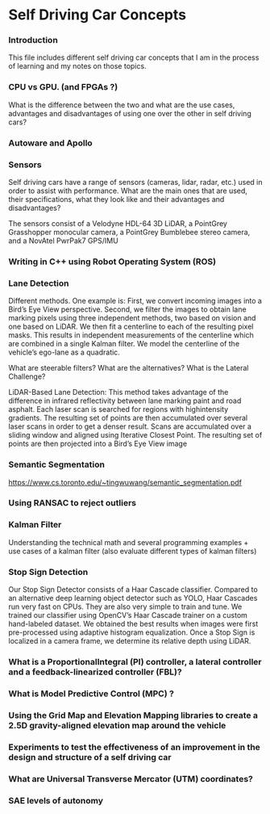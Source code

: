 # Self Driving Car Concepts

### Introduction

This file includes different self driving car concepts that I am in the process of learning and my notes on those topics. 

### CPU vs GPU.   (and FPGAs ?)

What is the difference between the two and what are the use cases, advantages and disadvantages of using one over the other in self driving cars?

### Autoware and Apollo

### Sensors

Self driving cars have a range of sensors (cameras, lidar, radar, etc.) used in order to assist with performance. What are the main ones that are used, their specifications, what they look like and their advantages and disadvantages?

The sensors consist of a Velodyne HDL-64 3D LiDAR, a PointGrey Grasshopper monocular camera, a PointGrey Bumblebee stereo camera, and a NovAtel PwrPak7
GPS/IMU

### Writing in C++ using Robot Operating System (ROS)

### Lane Detection

Different methods. One example is: First, we convert incoming images into a Bird’s Eye View perspective. Second, we filter the images to obtain lane marking pixels using three independent methods, two based on vision and one based on LiDAR. We then fit a centerline to each of the resulting pixel masks. This results in independent measurements of the centerline which are combined in a single Kalman filter. We model the centerline of the vehicle’s ego-lane as a quadratic. 

What are steerable filters? What are the alternatives? What is the Lateral Challenge?

LiDAR-Based Lane Detection: This method takes advantage of the difference in infrared reflectivity between lane marking paint and road
asphalt. Each laser scan is searched for regions with highintensity gradients. The resulting set of points are then accumulated over several laser scans in order to get a denser result. Scans are accumulated over a sliding window and aligned using Iterative Closest Point. The resulting set of points are then projected into a Bird’s Eye View image

### Semantic Segmentation

https://www.cs.toronto.edu/~tingwuwang/semantic_segmentation.pdf

### Using RANSAC to reject outliers

### Kalman Filter

Understanding the technical math and several programming examples + use cases of a kalman filter (also evaluate different types of kalman filters)

### Stop Sign Detection

Our Stop Sign Detector consists of a Haar Cascade classifier. Compared to an alternative deep learning object detector such as YOLO, Haar Cascades run very fast on CPUs. They are also very simple to train and tune. We trained our classifier using OpenCV’s Haar Cascade trainer on a custom hand-labeled dataset. We obtained the best results when images were first pre-processed using adaptive histogram equalization. Once a Stop Sign is localized in a camera frame, we determine its relative depth using LiDAR.

### What is a ProportionalIntegral (PI) controller, a lateral controller and a feedback-linearized controller (FBL)?

### What is Model Predictive Control (MPC) ?

### Using the Grid Map and Elevation Mapping libraries to create a 2.5D gravity-aligned elevation map around the vehicle

### Experiments to test the effectiveness of an improvement in the design and structure of a self driving car

### What are  Universal Transverse Mercator (UTM) coordinates?

### SAE levels of autonomy

